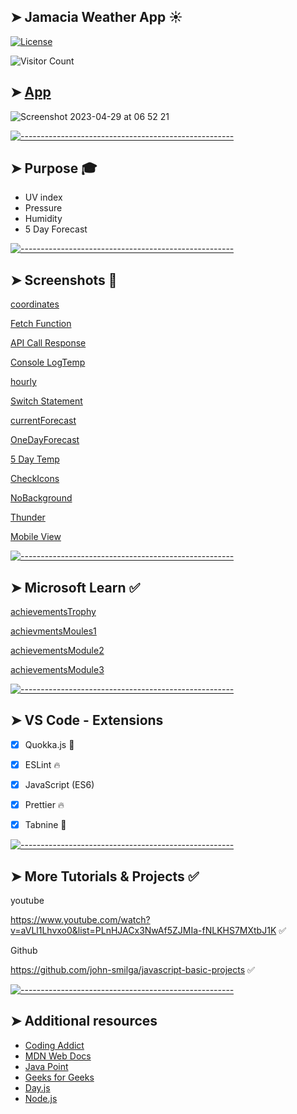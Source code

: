 
## ➤ Jamacia Weather App ☀️

[![License](https://img.shields.io/packagist/l/dingo/api.svg?style=flat-square)](LICENSE)

![Visitor Count](https://profile-counter.glitch.me/codesleeps/count.svg)


## ➤ [App](https://codesleeps.github.io/turbo-invention/)

![Screenshot 2023-04-29 at 06 52 21](https://user-images.githubusercontent.com/125808990/235287406-94405455-68df-4e1c-9a43-3626a1f11404.png)


[![-----------------------------------------------------](https://raw.githubusercontent.com/andreasbm/readme/master/assets/lines/colored.png)](#additional-resources)

## ➤ Purpose 🎓

 - UV index
 - Pressure
 - Humidity
 - 5 Day Forecast
 

[![-----------------------------------------------------](https://raw.githubusercontent.com/andreasbm/readme/master/assets/lines/colored.png)](#additional-resources)

## ➤ Screenshots 📸

[coordinates](https://user-images.githubusercontent.com/125808990/233785146-dddbb3bf-be69-4f43-8dbf-133fde8b5469.png)

[Fetch Function](https://user-images.githubusercontent.com/125808990/233785086-edb77703-f096-4b46-bc58-05c69e70f4bd.png)

[API Call Response](https://user-images.githubusercontent.com/125808990/233785107-1bb73676-ab79-4e58-92f3-a3114a3da5e2.png)

[Console LogTemp](https://user-images.githubusercontent.com/125808990/233785120-09ed5123-5ff3-44d8-8410-c7bb6078a083.png)

[hourly](https://user-images.githubusercontent.com/125808990/233785173-953e26c1-f0e4-4935-99c9-b2f3283495eb.png)

[Switch Statement](https://user-images.githubusercontent.com/125808990/233785228-3dd97e9a-e78c-4f9d-941c-6666144c8ed3.png)

[currentForecast](https://user-images.githubusercontent.com/125808990/233785201-48fe0bea-c94f-451a-981c-f8d09bce1108.png)

[OneDayForecast](https://user-images.githubusercontent.com/125808990/233785250-141b917a-3059-4a36-9570-0624e196522e.png)

[5 Day Temp](https://user-images.githubusercontent.com/125808990/233785267-9d1d4f82-4a8d-4177-82c1-e2a3339ae7af.png)

[CheckIcons](https://user-images.githubusercontent.com/125808990/233785294-a8855105-3a84-486c-92fc-dc16dd2dda8c.png)

[NoBackground](https://user-images.githubusercontent.com/125808990/233785311-e659f006-929a-4124-939f-6e0a54a0cb3a.png)

[Thunder](https://user-images.githubusercontent.com/125808990/233785320-a804cc3f-d1c9-48cd-9e15-5a86cd170464.png)

[Mobile View](https://user-images.githubusercontent.com/125808990/233785337-d9d86753-93d1-4b5f-82c6-ca6676c936f4.png)

[![-----------------------------------------------------](https://raw.githubusercontent.com/andreasbm/readme/master/assets/lines/colored.png)](#additional-resources)

## ➤ Microsoft Learn ✅

[achievementsTrophy](https://user-images.githubusercontent.com/125808990/226473105-96a90167-8ca6-4897-8746-ab92653da446.png)

[achievmentsMoules1](https://user-images.githubusercontent.com/125808990/226473129-f310796d-08b0-408e-8670-996c6dba5615.png)

[achievementsModule2](https://user-images.githubusercontent.com/125808990/226473142-e8869831-ae96-4667-af2e-5828c477256b.png)

[achievementsModule3](https://user-images.githubusercontent.com/125808990/226473163-eee6dc4c-8abb-4a83-b166-3127f2d67f41.png)

[![-----------------------------------------------------](https://raw.githubusercontent.com/andreasbm/readme/master/assets/lines/colored.png)](#additional-resources)


## ➤ VS Code - Extensions

- [x] Quokka.js 🤖
- [x] ESLint 🔥
- [x] JavaScript (ES6) 
- [x] Prettier 🔥
- [x] Tabnine 🤖


[![-----------------------------------------------------](https://raw.githubusercontent.com/andreasbm/readme/master/assets/lines/colored.png)](#more-tutorials--projects-)

## ➤ More Tutorials & Projects ✅

youtube

https://www.youtube.com/watch?v=aVLl1Lhvxo0&list=PLnHJACx3NwAf5ZJMIa-fNLKHS7MXtbJ1K  ✅

Github

https://github.com/john-smilga/javascript-basic-projects  ✅




[![-----------------------------------------------------](https://raw.githubusercontent.com/andreasbm/readme/master/assets/lines/colored.png)](#additional-resources)

## ➤ Additional resources

- [Coding Addict](https://johnsmilga.com)
- [MDN Web Docs](https://developer.mozilla.org/en-US/)
- [Java Point](https://www.javatpoint.com/jquery-example)
- [Geeks for Geeks](https://www.geeksforgeeks.org/jquery-examples/)
- [Day.js](https://day.js.org)
- [Node.js](https://nodejs.org/api/synopsis.html)


